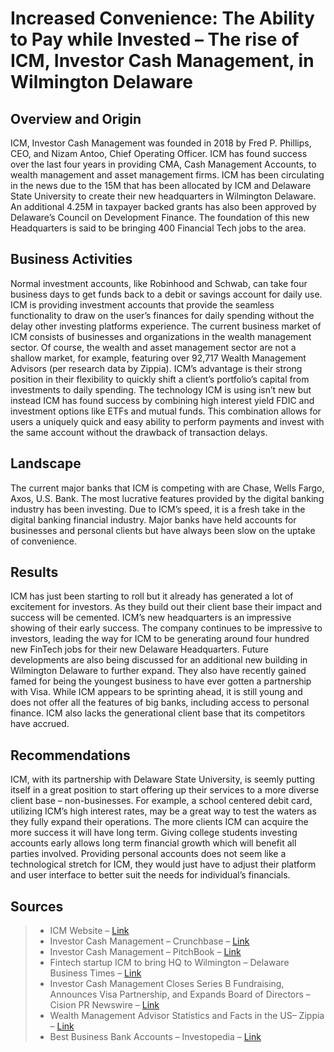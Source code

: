 # Increased Convenience: The Ability to Pay while Invested – The rise of ICM, Investor Cash Management, in Wilmington Delaware
## Overview and Origin
ICM, Investor Cash Management was founded in 2018 by Fred P. Phillips, CEO, and Nizam Antoo, Chief Operating Officer. ICM has found success over the last four years in providing CMA, Cash Management Accounts, to wealth management and asset management firms.
ICM has been circulating in the news due to the 15M that has been allocated by ICM and Delaware State University to create their new headquarters in Wilmington Delaware. An additional 4.25M in taxpayer backed grants has also been approved by Delaware’s Council on Development Finance. The foundation of this new Headquarters is said to be bringing 400 Financial Tech jobs to the area.
## Business Activities
Normal investment accounts, like Robinhood and Schwab, can take four business days to get funds back to a debit or savings account for daily use. ICM is providing investment accounts that provide the seamless functionality to draw on the user’s finances for daily spending without the delay other investing platforms experience.
The current business market of ICM consists of businesses and organizations in the wealth management sector. Of course, the wealth and asset management sector are not a shallow market, for example, featuring over 92,717 Wealth Management Advisors (per research data by Zippia). ICM’s advantage is their strong position in their flexibility to quickly shift a client’s portfolio’s capital from investments to daily spending.
The technology ICM is using isn’t new but instead ICM has found success by combining high interest yield FDIC and investment options like ETFs and mutual funds. This combination allows for users a uniquely quick and easy ability to perform payments and invest with the same account without the drawback of transaction delays.
## Landscape
The current major banks that ICM is competing with are Chase, Wells Fargo, Axos, U.S. Bank. The most lucrative features provided by the digital banking industry has been investing. Due to ICM’s speed, it is a fresh take in the digital banking financial industry. Major banks have held accounts for businesses and personal clients but have always been slow on the uptake of convenience. 
## Results
ICM has just been starting to roll but it already has generated a lot of excitement for investors. As they build out their client base their impact and success will be cemented.
ICM’s new headquarters is an impressive showing of their early success. The company continues to be impressive to investors, leading the way for ICM to be generating around four hundred new FinTech jobs for their new Delaware Headquarters. Future developments are also being discussed for an additional new building in Wilmington Delaware to further expand. They also have recently gained famed for being the youngest business to have ever gotten a partnership with Visa.
While ICM appears to be sprinting ahead, it is still young and does not offer all the features of big banks, including access to personal finance. ICM also lacks the generational client base that its competitors have accrued.
## Recommendations
ICM, with its partnership with Delaware State University, is seemly putting itself in a great position to start offering up their services to a more diverse client base – non-businesses. For example, a school centered debit card, utilizing ICM’s high interest rates, may be a great way to test the waters as they fully expand their operations. The more clients ICM can acquire the more success it will have long term. Giving college students investing accounts early allows long term financial growth which will benefit all parties involved. Providing personal accounts does not seem like a technological stretch for ICM, they would just have to adjust their platform and user interface to better suit the needs for individual’s financials.
## Sources
>* ICM Website – [Link](https://investorcashmanagement.com/)
>* Investor Cash Management – Crunchbase – [Link](https://www.crunchbase.com/organization/investor-cash-management)
>* Investor Cash Management – PitchBook – [Link](https://pitchbook.com/profiles/company/416503-00#overview)
>* Fintech startup ICM to bring HQ to Wilmington – Delaware Business Times – [Link](https://delawarebusinesstimes.com/news/icm-hq-to-wilm/)
>* Investor Cash Management Closes Series B Fundraising, Announces Visa Partnership, and Expands Board of Directors – Cision PR Newswire – [Link](https://www.prnewswire.com/news-releases/investor-cash-management-closes-series-b-fundraising-announces-visa-partnership-and-expands-board-of-directors-301352192.html)
>* Wealth Management Advisor Statistics and Facts in the US– Zippia – [Link](https://www.zippia.com/wealth-management-advisor-jobs/demographics/)
>* Best Business Bank Accounts – Investopedia – [Link](https://www.investopedia.com/best-small-business-bank-accounts-4797849)
